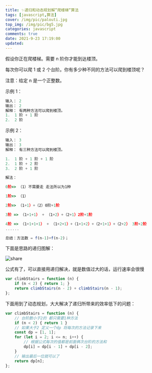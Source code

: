 ```yaml
---
title: ✨递归和动态规划解“爬楼梯“算法
tags: [javascript,算法]
cover: /img/pic/palouti.jpg
top_img: /img/pic/bg5.jpg
categories: javascript
comments: true
date: 2021-9-23 17:19:00
updated:
---
```


假设你正在爬楼梯。需要 n 阶你才能到达楼顶。

每次你可以爬 1 或 2 个台阶。你有多少种不同的方法可以爬到楼顶呢？

注意：给定 n 是一个正整数。

示例 1：

```js
输入： 2
输出： 2
解释： 有两种方法可以爬到楼顶。
1.  1 阶 + 1 阶
2.  2 阶
```


示例 2：

```js
输入： 3
输出： 3
解释： 有三种方法可以爬到楼顶。

1.  1 阶 + 1 阶 + 1 阶
2.  1 阶 + 2 阶
3.  2 阶 + 1 阶
```

```js
解法：

0阶=> （1）不需要走 走法所以为1种

1阶=> （1）

2阶=> （1+1）+（2）0阶+1阶

3阶 => （1+1+1） + （1+2）+（2+1）2阶+1阶

4阶 => （1+1+1+1） + （1+2+1）+（1+1+2）+（2+1+1）+（2+2） 3阶+2阶
......

总结：方法数 = f(n-1)+f(n-2)；
```



下面是思路的递归图解：

![share](/img/pic/palouti.jpg)

公式有了，可以直接用递归解决，就是数值过大的话，运行速率会很慢

```js
var climbStairs = function (n) {
    if (n < 2) { return 1; }
    return climbStairs(n - 2) + climbStairs(n - 1);
};
```

下面用到了动态规划，大大解决了递归所带来的效率低下的问题：

```js
var climbStairs = function (n) {
    // 台阶数小于2的 都只需要1种方法
    if (n < 2) { return 1 }
    // 如果大于2 定义一个dp 将每次的方法记录下来 
    const dp = [1, 1];
    for (let i = 2; i <= n; i++) {
        // 根据公式每次的值都是前面俩次台阶的方法和
        dp[i] = dp[i - 1] + dp[i - 2];
    }
    // 输出最后一位就可以了
    return dp[n];
};
```

